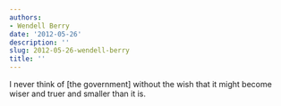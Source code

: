 ```yaml
---
authors:
- Wendell Berry
date: '2012-05-26'
description: ''
slug: 2012-05-26-wendell-berry
title: ''
---
```

I never think of [the government] without the wish that it might become wiser and truer and smaller than it is.



